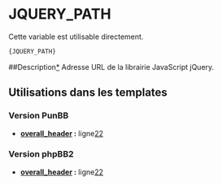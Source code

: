 # JQUERY_PATH


Cette variable est utilisable directement.

```html
{JQUERY_PATH}
```

##Description[*](https://fa-tvars.appspot.com/var/JQUERY_PATH)
Adresse URL de la librairie JavaScript jQuery.

## Utilisations dans les templates

### Version PunBB
* __[overall_header](../tpl/var/punbb/overall_header.md#readme) :__ ligne[22](../tpl/src/punbb/overall_header.tpl#L22)

### Version phpBB2
* __[overall_header](../tpl/var/subsilver/overall_header.md#readme) :__ ligne[22](../tpl/src/subsilver/overall_header.tpl#L22)